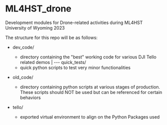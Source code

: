 # ML4HST_drone
Development modules for Drone-related activities during ML4HST University of Wyoming 2023

The structure for this repo will be as follows:

* dev_code/
    + directory containing the "best" working code for various DJI Tello related demos
  |
  --- quick_tests/
    + quick python scripts to test very minor functionalities

* old_code/
    + directory containing python scripts at various stages of production. These scripts should NOT be used but can be referenced for certain behaviors

* tello/
    + exported virtual environment to align on the Python Packages used
